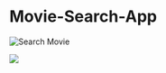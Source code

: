 # Movie-Search-App

![Search Movie](https://user-images.githubusercontent.com/92374663/178053500-6eba5a4e-76ab-414f-94c7-bd461949f9ed.png)



![](https://user-images.githubusercontent.com/92374663/178053507-9a9654b5-adfb-46d8-95c7-ad5cd7af7934.png)
